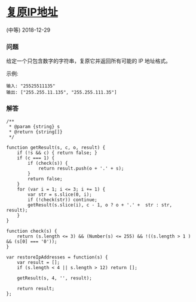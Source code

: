 # [复原IP地址](https://leetcode-cn.com/problems/restore-ip-addresses)
(中等) 2018-12-29

### 问题

给定一个只包含数字的字符串，复原它并返回所有可能的 IP 地址格式。

示例:

```
输入: "25525511135"
输出: ["255.255.11.135", "255.255.111.35"]
```

### 解答

```
/**
 * @param {string} s
 * @return {string[]}
 */

function getResult(s, c, o, result) {
    if (!s && c) { return false; }
    if (c === 1) {
        if (check(s)) {
            return result.push(o + '.' + s);
        }
        return false;
    }
    for (var i = 1; i <= 3; i += 1) {
        var str = s.slice(0, i);
        if (!check(str)) continue;
        getResult(s.slice(i), c - 1, o ? o + '.' +  str : str, result);
    }
}

function check(s) {
    return (s.length <= 3) && (Number(s) <= 255) && !((s.length > 1 ) && (s[0] === '0'));
}

var restoreIpAddresses = function(s) {
    var result = [];
    if (s.length < 4 || s.length > 12) return [];

    getResult(s, 4, '', result);

    return result;
};
```